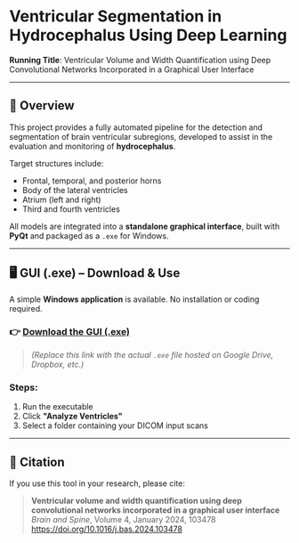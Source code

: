 # Ventricular Segmentation in Hydrocephalus Using Deep Learning

**Running Title**: Ventricular Volume and Width Quantification using Deep Convolutional Networks Incorporated in a Graphical User Interface  

---

## 🧠 Overview

This project provides a fully automated pipeline for the detection and segmentation of brain ventricular subregions, developed to assist in the evaluation and monitoring of **hydrocephalus**.

Target structures include:
- Frontal, temporal, and posterior horns  
- Body of the lateral ventricles  
- Atrium (left and right)  
- Third and fourth ventricles

All models are integrated into a **standalone graphical interface**, built with **PyQt** and packaged as a `.exe` for Windows.

---

## 🖥️ GUI (.exe) – Download & Use

A simple **Windows application** is available. No installation or coding required.

### 👉 [**Download the GUI (.exe)**]([https://your-download-link.com](https://owncloud.damutten.ch/s/Cra7SEfM62nY2sZ))
> *(Replace this link with the actual `.exe` file hosted on Google Drive, Dropbox, etc.)*

### Steps:
1. Run the executable
2. Click **"Analyze Ventricles"**  
3. Select a folder containing your DICOM input scans  

---

## 📄 Citation

If you use this tool in your research, please cite:

> **Ventricular volume and width quantification using deep convolutional networks incorporated in a graphical user interface**  
> *Brain and Spine*, Volume 4, January 2024, 103478  
> https://doi.org/10.1016/j.bas.2024.103478

